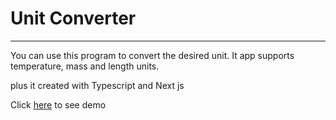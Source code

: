 # Unit Converter
---
You can use this program to convert the desired unit. It app supports temperature, mass and length units.

plus it created with Typescript and Next js

Click [here](https://mahdiabqari.github.io/Unit-Converter/) to see demo

